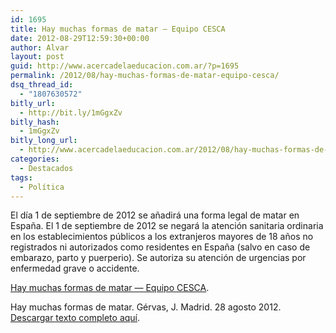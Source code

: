 ```yaml
---
id: 1695
title: Hay muchas formas de matar — Equipo CESCA
date: 2012-08-29T12:59:30+00:00
author: Alvar
layout: post
guid: http://www.acercadelaeducacion.com.ar/?p=1695
permalink: /2012/08/hay-muchas-formas-de-matar-equipo-cesca/
dsq_thread_id:
  - "1807630572"
bitly_url:
  - http://bit.ly/1mGgxZv
bitly_hash:
  - 1mGgxZv
bitly_long_url:
  - http://www.acercadelaeducacion.com.ar/2012/08/hay-muchas-formas-de-matar-equipo-cesca/
categories:
  - Destacados
tags:
  - Política
---
```

El día 1 de septiembre de 2012 se añadirá una forma legal de matar en España. El 1 de septiembre de 2012 se negará la atención sanitaria ordinaria en los establecimientos públicos a los extranjeros mayores de 18 años no registrados ni autorizados como residentes en España (salvo en caso de embarazo, parto y puerperio). Se autoriza su atención de urgencias por enfermedad grave o accidente.

<a href="http://www.equipocesca.org/organizacion-de-servicios/hay-muchas-formas-de-matar/">Hay muchas formas de matar — Equipo CESCA</a>.

Hay muchas formas de matar. Gérvas, J. Madrid. 28 agosto 2012. <a href="http://www.equipocesca.org/wp-content/uploads/2012/08/RD-16-2012-matar-formas.pdf">Descargar texto completo aquí</a>.
<p style="text-align: center;"><a href="http://www.equipocesca.org/organizacion-de-servicios/hay-muchas-formas-de-matar/"><img src='http://www.acercadelaeducacion.com.ar/wp-content/uploads/2012/08/cesca_blog_logo.jpg' alt='' /></a></p>